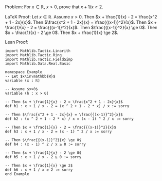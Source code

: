 Problem:
For $x \in \mathbb{R}$, $x > 0$, prove that $x + 1/x \ge 2$.

LaTeX Proof:
Let $x\in\mathbb{R}$. Assume $x>0$. Then $x + \frac{1}{x} - 2 = \frac{x^2 + 1 - 2x}{x}$. Then $\frac{x^2 + 1 - 2x}{x} = \frac{{(x-1)}^2}{x}$. Then $x + \frac{1}{x} - 2 = \frac{{(x-1)}^2}{x}$. Then $\frac{{(x-1)}^2}{x} \ge 0$. Then $x + \frac{1}{x} - 2 \ge 0$. Then $x + \frac{1}{x} \ge 2$.

Lean Proof:
``` Lean
import Mathlib.Tactic.Linarith
import Mathlib.Tactic.Ring
import Mathlib.Tactic.FieldSimp
import Mathlib.Data.Real.Basic

namespace Example
-- Let $x\in\mathbb{R}$
variable (x : ℝ)

-- Assume $x>0$
variable (h : x > 0)

-- Then $x + \frac{1}{x} - 2 = \frac{x^2 + 1 - 2x}{x}$
def h1 : x + 1 / x - 2 = (x ^ 2 + 1 - 2 * x) / x := sorry

-- Then $\frac{x^2 + 1 - 2x}{x} = \frac{{(x-1)}^2}{x}$
def h2 : (x ^ 2 + 1 - 2 * x) / x = (x - 1) ^ 2 / x := sorry

-- Then $x + \frac{1}{x} - 2 = \frac{{(x-1)}^2}{x}$
def h3 : x + 1 / x - 2 = (x - 1) ^ 2 / x := sorry

-- Then $\frac{{(x-1)}^2}{x} \ge 0$
def h4 : (x - 1) ^ 2 / x ≥ 0 := sorry

-- Then $x + \frac{1}{x} - 2 \ge 0$
def h5 : x + 1 / x - 2 ≥ 0 := sorry

-- Then $x + \frac{1}{x} \ge 2$
def h6 : x + 1 / x ≥ 2 := sorry
end Example